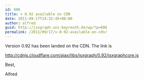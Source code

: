 ```yaml
---
id: 686
title: v 0.92 available on CDN
date: 2011-09-17T14:32:45+00:00
author: alfred
guid: http://jsxgraph.uni-bayreuth.de/wp/?p=686
permalink: /2011/09/17/v-0-92-available-on-cdn/
---
```

Version 0.92 has been landed on the CDN. The link is

<http://cdnjs.cloudflare.com/ajax/libs/jsxgraph/0.92/jsxgraphcore.js>

Best,
  
Alfred